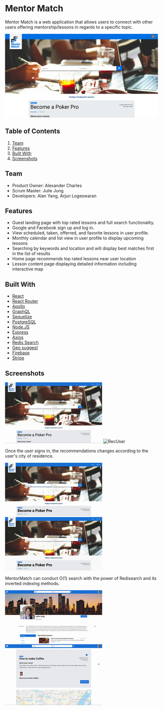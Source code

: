 # Mentor Match
Mentor Match is a web application that allows users to connect with other users offering mentorship/lessons in regards to a specific topic.

![Main](./readmeImgs/landingScreenshot.png)

## Table of Contents
1. [Team](#team)
1. [Features](#features)
1. [Built With](#built-with)
1. [Screenshots](#screenshots)

## Team
  - Product Owner: Alexander Charles
  - Scrum Master: Julie Jung
  - Developers: Alan Yang, Arjun Logeswaran

## Features
  - Guest landing page with top rated lessons and full search functionality.
  - Google and Facebook sign up and log in.
  - View scheduled, taken, offerred, and favorite lessons in user profile.
  - Monthly calendar and list view in user profile to display upcoming lessons
  - Searching by keywords and location and will display best matches first in the list of results
  - Home page recommends top rated lessons near user location
  - Lesson content page displaying detailed information including interactive map

## Built With
- [React](https://reactjs.org/)
- [React Router](https://www.npmjs.com/package/react-router)
- [Apollo](https://www.apollographql.com/)
- [GraphQL](https://graphql.org/)
- [Sequelize](http://docs.sequelizejs.com/)
- [PostgreSQL](https://www.postgresql.org/)
- [Node.JS](https://nodejs.org/en/)
- [Express](https://expressjs.com/)
- [Axios](https://github.com/axios/axios)
- [Redis Search](https://github.com/RedisLabsModules/RediSearch)
- [Geo suggest](https://github.com/ubilabs/react-geosuggest)
- [Firebase](https://firebase.google.com/)
- [Stripe](https://stripe.com/)


## Screenshots

![RecGuest](./readmeImgs/rec-guest.gif)
![RecUser](./readmeImgs/rec-user.gif)

Once the user signs in, the recommendations changes according to the user's city of residence.

![Search1](./readmeImgs/search-cookingsteak.gif)
![Search2](./readmeImgs/search-cookingsteakforbeginners.gif)

MentorMatch can conduct O(1) search with the power of Redisearch and its inverted indexing methods.

![UserProfile](./readmeImgs/userProfile.gif)
![LessonDetails](./readmeImgs/lessonDetails.gif)
